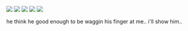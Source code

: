 ![](https://64.media.tumblr.com/2bedb4e55a83bf3eeeeffe93f9a059f8/968164b7e8537460-d0/s100x200/c57ae3fa026934846d4a1a526cb3934335517f86.gifv) ![](https://64.media.tumblr.com/2bedb4e55a83bf3eeeeffe93f9a059f8/968164b7e8537460-d0/s100x200/c57ae3fa026934846d4a1a526cb3934335517f86.gifv)
 ![](https://64.media.tumblr.com/2bedb4e55a83bf3eeeeffe93f9a059f8/968164b7e8537460-d0/s100x200/c57ae3fa026934846d4a1a526cb3934335517f86.gifv) ![](https://64.media.tumblr.com/2bedb4e55a83bf3eeeeffe93f9a059f8/968164b7e8537460-d0/s100x200/c57ae3fa026934846d4a1a526cb3934335517f86.gifv)
 ![](https://64.media.tumblr.com/2bedb4e55a83bf3eeeeffe93f9a059f8/968164b7e8537460-d0/s100x200/c57ae3fa026934846d4a1a526cb3934335517f86.gifv)

he think he good enough to be waggin his finger at me.. i'll show him..
